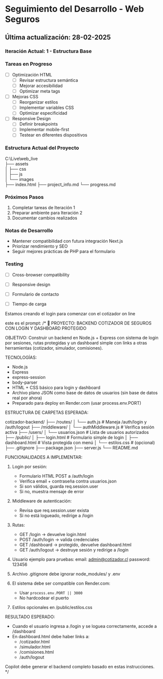 ﻿# Seguimiento del Desarrollo - Web Seguros

## Última actualización: 28-02-2025

### Iteración Actual: 1 - Estructura Base

### Tareas en Progreso
- [ ] Optimización HTML
  - [ ] Revisar estructura semántica
  - [ ] Mejorar accesibilidad
  - [ ] Optimizar meta tags

- [ ] Mejoras CSS
  - [ ] Reorganizar estilos
  - [ ] Implementar variables CSS
  - [ ] Optimizar especificidad

- [ ] Responsive Design
  - [ ] Definir breakpoints
  - [ ] Implementar mobile-first
  - [ ] Testear en diferentes dispositivos

### Estructura Actual del Proyecto
C:\Live\web_live\
├── assets\
│   ├── css\
│   ├── js\
│   └── images\
├── index.html
├── project_info.md
└── progress.md

### Próximos Pasos
1. Completar tareas de Iteración 1
2. Preparar ambiente para Iteración 2
3. Documentar cambios realizados

### Notas de Desarrollo
- Mantener compatibilidad con futura integración Next.js
- Priorizar rendimiento y SEO
- Seguir mejores prácticas de PHP para el formulario

### Testing
- [ ] Cross-browser compatibility
- [ ] Responsive design
- [ ] Formulario de contacto
- [ ] Tiempo de carga


Estamos creando el login para comenzar con el cotizador on line

este es el prompt:
/*
🤖 PROYECTO: BACKEND COTIZADOR DE SEGUROS CON LOGIN Y DASHBOARD PROTEGIDO

OBJETIVO:
Construir un backend en Node.js + Express con sistema de login por sesiones,
rutas protegidas y un dashboard simple con links a otras herramientas (cotizador, simulador, comisiones).

TECNOLOGÍAS:
- Node.js
- Express
- express-session
- body-parser
- HTML + CSS básico para login y dashboard
- Archivo plano JSON como base de datos de usuarios (sin base de datos real por ahora)
- Preparado para deploy en Render.com (usar process.env.PORT)

ESTRUCTURA DE CARPETAS ESPERADA:

cotizador-backend/
├── /routes/
│   └── auth.js               # Maneja /auth/login y /auth/logout
├── /middleware/
│   └── authMiddleware.js     # Verifica sesión activa
├── /users/
│   └── usuarios.json         # Lista de usuarios autorizados
├── /public/
│   ├── login.html            # Formulario simple de login
│   ├── dashboard.html        # Vista protegida con menú
│   └── estilos.css           # (opcional)
├── .gitignore
├── package.json
├── server.js
└── README.md

FUNCIONALIDADES A IMPLEMENTAR:

1. Login por sesión:
   - Formulario HTML POST a /auth/login
   - Verifica email + contraseña contra usuarios.json
   - Si son válidos, guarda req.session.user
   - Si no, muestra mensaje de error

2. Middleware de autenticación:
   - Revisa que req.session.user exista
   - Si no está logueado, redirige a /login

3. Rutas:
   - GET /login → devuelve login.html
   - POST /auth/login → valida credenciales
   - GET /dashboard → protegido, devuelve dashboard.html
   - GET /auth/logout → destruye sesión y redirige a /login

4. Usuario ejemplo para pruebas:
   email: admin@cotizador.cl
   password: 123456

5. Archivo .gitignore debe ignorar node_modules/ y .env

6. El sistema debe ser compatible con Render.com:
   - Usar `process.env.PORT || 3000`
   - No hardcodear el puerto

7. Estilos opcionales en /public/estilos.css

RESULTADO ESPERADO:
- Cuando el usuario ingresa a /login y se loguea correctamente, accede a /dashboard
- En dashboard.html debe haber links a:
   - /cotizador.html
   - /simulador.html
   - /comisiones.html
   - /auth/logout

Copilot debe generar el backend completo basado en estas instrucciones.
*/

